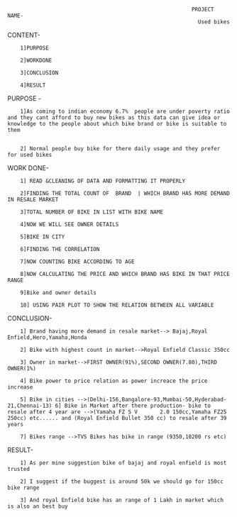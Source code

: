                                                               PROJECT  NAME- 
                                                                Used bikes

CONTENT-

        1]PURPOSE

        2]WORKDONE

        3]CONCLUSION

        4]RESULT


PURPOSE -


        1]As coming to indian economy 6.7%  people are under poverty ratio and they cant afford to buy new bikes as this data can give idea or knowledge to the people about which bike brand or bike is suitable to them 


        2] Normal people buy bike for there daily usage and they prefer for used bikes



WORK DONE-

        1] READ &CLEANING OF DATA AND FORMATTING IT PROPERLY

        2]FINDING THE TOTAL COUNT OF  BRAND  | WHICH BRAND HAS MORE DEMAND IN RESALE MARKET

        3]TOTAL NUMBER OF BIKE IN LIST WITH BIKE NAME

        4]NOW WE WILL SEE OWNER DETAILS

        5]BIKE IN CITY

        6]FINDING THE CORRELATION

        7]NOW COUNTING BIKE ACCORDING TO AGE

        8]NOW CALCULATING THE PRICE AND WHICH BRAND HAS BIKE IN THAT PRICE RANGE

        9]Bike and owner details

        10] USING PAIR PLOT TO SHOW THE RELATION BETWEEN ALL VARIABLE


CONCLUSION-

        1] Brand having more demand in resale market--> Bajaj,Royal Enfield,Hero,Yamaha,Honda

        2] Bike with highest count in market-->Royal Enfield Classic 350cc 

        3] Owner in market-->FIRST OWNER(91%),SECOND OWNER(7.80),THIRD OWNER(1%)

        4] Bike power to price relation as power increace the price increase

        5] Bike in cities -->(Delhi-156,Bangalore-93,Mumbai-50,Hyderabad-21,Chennai-13) 6] Bike in Market after there production- bike to resale after 4 year are -->(Yamaha FZ S V       2.0 150cc,Yamaha FZ25 250cc) etc...... and (Royal Enfield Bullet 350 cc) to resale after 39 years

        7] Bikes range -->TVS Bikes has bike in range (9350,10200 rs etc)


RESULT-

        1] As per mine suggestion bike of bajaj and royal enfield is most trusted 

        2] I suggest if the buggest is around 50k we should go for 150cc bike range 

        3] And royal Enfield bike has an range of 1 Lakh in market which is also an best buy




